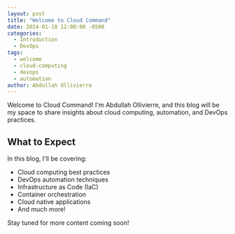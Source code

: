 ```yaml
---
layout: post
title: "Welcome to Cloud Command"
date: 2024-01-18 12:00:00 -0500
categories: 
  - Introduction
  - DevOps
tags:
  - welcome
  - cloud-computing
  - devops
  - automation
author: Abdullah Ollivierre
---
```


Welcome to Cloud Command! I'm Abdullah Ollivierre, and this blog will be my space to share insights about cloud computing, automation, and DevOps practices. 

## What to Expect

In this blog, I'll be covering:
- Cloud computing best practices
- DevOps automation techniques
- Infrastructure as Code (IaC)
- Container orchestration
- Cloud native applications
- And much more!

Stay tuned for more content coming soon!
